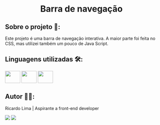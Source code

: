 <h1 align="center">Barra de navegação</h1>

## Sobre o projeto 🔎:

Este projeto é uma barra de navegação interativa. A maior parte foi feita no CSS, mas utilizei também um pouco de Java Script. 

## Linguagens utilizadas 🛠️:

<div>
    <img height="40" width="50" src="https://cdn.jsdelivr.net/gh/devicons/devicon/icons/css3/css3-original.svg" />
    <img height="40" width="50" src="https://cdn.jsdelivr.net/gh/devicons/devicon/icons/html5/html5-original.svg" />
    <img height="40" width="50" src="https://cdn.jsdelivr.net/gh/devicons/devicon/icons/javascript/javascript-original.svg" />       
</div>

## Autor 👨‍🎨:
Ricardo Lima | Aspirante a front-end developer
<div>
    <a href="mailto:sricardolimaa@gmail.com" target="_blank"><img src="https://img.shields.io/badge/Gmail-D14836?style=for-the-badge&logo=gmail&logoColor=white"target="_blank"></a> 
    <a href="#" target="_blank"><img src="https://img.shields.io/badge/LinkedIn-0077B5?style=for-the-badge&logo=linkedin&logoColor=white" target="_blank"></a> 
</div>
